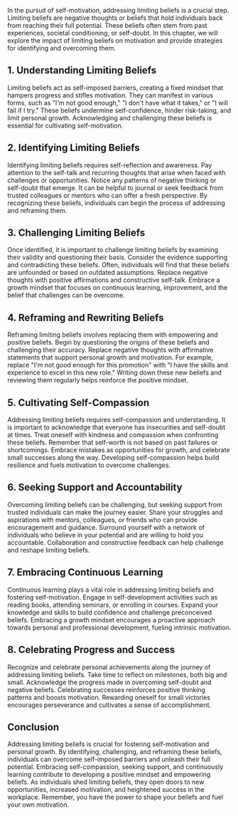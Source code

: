
In the pursuit of self-motivation, addressing limiting beliefs is a crucial step. Limiting beliefs are negative thoughts or beliefs that hold individuals back from reaching their full potential. These beliefs often stem from past experiences, societal conditioning, or self-doubt. In this chapter, we will explore the impact of limiting beliefs on motivation and provide strategies for identifying and overcoming them.

## 1\. Understanding Limiting Beliefs

Limiting beliefs act as self-imposed barriers, creating a fixed mindset that hampers progress and stifles motivation. They can manifest in various forms, such as "I'm not good enough," "I don't have what it takes," or "I will fail if I try." These beliefs undermine self-confidence, hinder risk-taking, and limit personal growth. Acknowledging and challenging these beliefs is essential for cultivating self-motivation.

## 2\. Identifying Limiting Beliefs

Identifying limiting beliefs requires self-reflection and awareness. Pay attention to the self-talk and recurring thoughts that arise when faced with challenges or opportunities. Notice any patterns of negative thinking or self-doubt that emerge. It can be helpful to journal or seek feedback from trusted colleagues or mentors who can offer a fresh perspective. By recognizing these beliefs, individuals can begin the process of addressing and reframing them.

## 3\. Challenging Limiting Beliefs

Once identified, it is important to challenge limiting beliefs by examining their validity and questioning their basis. Consider the evidence supporting and contradicting these beliefs. Often, individuals will find that these beliefs are unfounded or based on outdated assumptions. Replace negative thoughts with positive affirmations and constructive self-talk. Embrace a growth mindset that focuses on continuous learning, improvement, and the belief that challenges can be overcome.

## 4\. Reframing and Rewriting Beliefs

Reframing limiting beliefs involves replacing them with empowering and positive beliefs. Begin by questioning the origins of these beliefs and challenging their accuracy. Replace negative thoughts with affirmative statements that support personal growth and motivation. For example, replace "I'm not good enough for this promotion" with "I have the skills and experience to excel in this new role." Writing down these new beliefs and reviewing them regularly helps reinforce the positive mindset.

## 5\. Cultivating Self-Compassion

Addressing limiting beliefs requires self-compassion and understanding. It is important to acknowledge that everyone has insecurities and self-doubt at times. Treat oneself with kindness and compassion when confronting these beliefs. Remember that self-worth is not based on past failures or shortcomings. Embrace mistakes as opportunities for growth, and celebrate small successes along the way. Developing self-compassion helps build resilience and fuels motivation to overcome challenges.

## 6\. Seeking Support and Accountability

Overcoming limiting beliefs can be challenging, but seeking support from trusted individuals can make the journey easier. Share your struggles and aspirations with mentors, colleagues, or friends who can provide encouragement and guidance. Surround yourself with a network of individuals who believe in your potential and are willing to hold you accountable. Collaboration and constructive feedback can help challenge and reshape limiting beliefs.

## 7\. Embracing Continuous Learning

Continuous learning plays a vital role in addressing limiting beliefs and fostering self-motivation. Engage in self-development activities such as reading books, attending seminars, or enrolling in courses. Expand your knowledge and skills to build confidence and challenge preconceived beliefs. Embracing a growth mindset encourages a proactive approach towards personal and professional development, fueling intrinsic motivation.

## 8\. Celebrating Progress and Success

Recognize and celebrate personal achievements along the journey of addressing limiting beliefs. Take time to reflect on milestones, both big and small. Acknowledge the progress made in overcoming self-doubt and negative beliefs. Celebrating successes reinforces positive thinking patterns and boosts motivation. Rewarding oneself for small victories encourages perseverance and cultivates a sense of accomplishment.

## Conclusion

Addressing limiting beliefs is crucial for fostering self-motivation and personal growth. By identifying, challenging, and reframing these beliefs, individuals can overcome self-imposed barriers and unleash their full potential. Embracing self-compassion, seeking support, and continuously learning contribute to developing a positive mindset and empowering beliefs. As individuals shed limiting beliefs, they open doors to new opportunities, increased motivation, and heightened success in the workplace. Remember, you have the power to shape your beliefs and fuel your own motivation.
